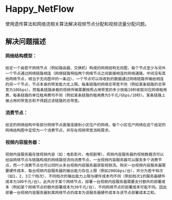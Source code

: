 # Happy_NetFlow
使用遗传算法和网络流相关算法解决视频节点分配和视频流量分配问题。

## 解决问题描述


#### 网络结构模型：
    
    给定一个由若干网络节点（例如路由器、交换机）构成的网络结构无向图，每个节点至少与另外一个节点通过网络链路相连（网络链路特指两个网络节点之间直接相连的网络通路，中间没有其他网络节点，相当于无向图中的一条边），一个节点可以将收到的数据通过网络链路传输给相连的另一个节点，节点本身的转发能力无上限。每条链路的网络总带宽不同（例如某条链路的总带宽为10Gbps）。而每条链路承载的视频传输需要按照占用带宽的多少按每10秒收取对应网络租用费，每条链路的单位租用费均不同（例如某条链路的租用费为5千元/Gbps/10秒）。某条链路上被占用的带宽总和不得超过该链路的总带宽。

#### 消费节点：
    
    给定的网络结构中有部分网络节点直接连接到小区住户的网络，每个小区住户网络在这个给定的网络结构图中呈现为一个消费节点，并存在视频带宽消耗需求。

#### 视频内容服务器：
    
    视频内容服务器存放视频内容（如：电影影片、电视剧等），视频内容服务器的视频数据流可以经由网络节点与链路构成的网络路径流向消费节点，一台视频内容服务器可以服务多个消费节点，而一个消费节点也可以同时从多台视频内容服务器获取视频流。购买一台视频内容服务器需要硬件成本，每台视频内容服务器的输出能力存在上限（例如200Gbps/台），并分为若干档次（如1，2，3三个档次），不同档次的输出能力上限与硬件成本均不同（例如档次1的服务器硬件成本为100千元/台）。此外对于某个网络节点，部署一台视频内容服务器需要支付额外的部署成本（例如某个网络节点的额外部署成本为30千元/台），不同网络节点的部署成本可能不同。因此部署一台视频内容服务器到某网络节点的成本为该服务器硬件成本与该节点部署成本之和。
